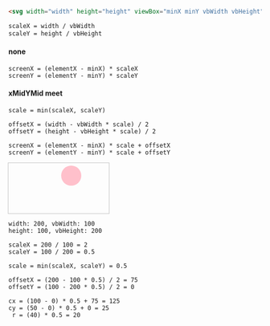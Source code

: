 ```html
<svg width="width" height="height" viewBox="minX minY vbWidth vbHeight"></svg>

scaleX = width / vbWidth
scaleY = height / vbHeight
```

#### none

```
screenX = (elementX - minX) * scaleX
screenY = (elementY - minY) * scaleY
```

#### xMidYMid meet

```
scale = min(scaleX, scaleY)

offsetX = (width - vbWidth * scale) / 2
offsetY = (height - vbHeight * scale) / 2

screenX = (elementX - minX) * scale + offsetX
screenY = (elementY - minY) * scale + offsetY
```

<svg width="200" height="100" viewBox="0 0 100 200" style="box-shadow: 0px 0px 1px 1px rgba(0, 0, 0, .2);">
  <circle cx="100" cy="50" r="40" fill="pink" />
</svg>

```
width: 200, vbWidth: 100
height: 100, vbHeight: 200

scaleX = 200 / 100 = 2
scaleY = 100 / 200 = 0.5

scale = min(scaleX, scaleY) = 0.5

offsetX = (200 - 100 * 0.5) / 2 = 75
offsetY = (100 - 200 * 0.5) / 2 = 0

cx = (100 - 0) * 0.5 + 75 = 125
cy = (50 - 0) * 0.5 + 0 = 25
 r = (40) * 0.5 = 20
```
